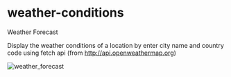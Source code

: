 # weather-conditions
Weather Forecast

Display the weather conditions of a location by enter city name and country code using fetch api (from http://api.openweathermap.org)

![weather_forecast](https://user-images.githubusercontent.com/73969513/133779896-ce044277-d839-4644-a85c-b9d2415949e5.jpg)
